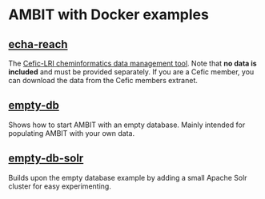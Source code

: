 # AMBIT with Docker examples

## [echa-reach](echa-reach/)
The [Cefic-LRI cheminformatics data management tool](http://cefic-lri.org/toolbox/ambit/). Note that **no data is included** and must be provided separately. If you are a Cefic member, you can download the data from the Cefic members extranet.

## [empty-db](empty-db/)
Shows how to start AMBIT with an empty database. Mainly intended for populating AMBIT with your own data.

## [empty-db-solr](empty-db-solr/)
Builds upon the empty database example by adding a small Apache Solr cluster for easy experimenting.